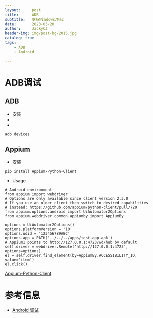 ```yaml
---
layout:     post
title:      ADB
subtitle:   支持Windows/Mac
date:       2023-03-20
author:     JackyCJ
header-img: img/post-bg-2015.jpg
catalog: true
tags:
    - ADB
    - Android

---
```



# ADB调试

## ADB

- 安装
- 	
- 
```
adb devices
```

## Appium

- 安装

```
pip install Appium-Python-Client
```
- Usage

```
# Android environment
from appium import webdriver
# Options are only available since client version 2.3.0
# If you use an older client then switch to desired_capabilities
# instead: https://github.com/appium/python-client/pull/720
from appium.options.android import UiAutomator2Options
from appium.webdriver.common.appiumby import AppiumBy

options = UiAutomator2Options()
options.platformVersion = '10'
options.udid = '123456789ABC'
options.app = PATH('../../../apps/test-app.apk')
# Appium1 points to http://127.0.0.1:4723/wd/hub by default 
self.driver = webdriver.Remote('http://127.0.0.1:4723', options=options)
el = self.driver.find_element(by=AppiumBy.ACCESSIBILITY_ID, value='item')
el.click()
```

[Appium-Python-Client](https://pypi.org/project/Appium-Python-Client/)


# 参考信息

- [Android 调试](https://developer.android.com/studio/command-line/adb?hl=zh-cn)